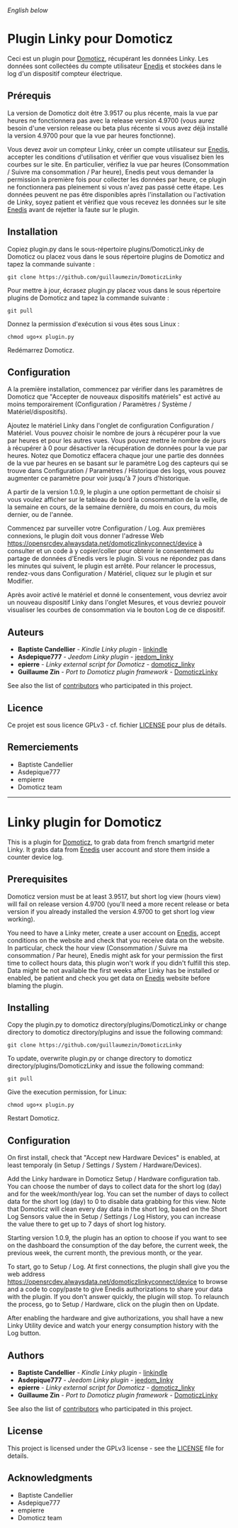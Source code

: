 *English below*

# Plugin Linky pour Domoticz

Ceci est un plugin pour [Domoticz](https://domoticz.com), récupérant les données Linky. Les données sont collectées du compte utilisateur [Enedis](http://www.enedis.fr) et stockées dans le log d'un dispositif compteur électrique.

## Prérequis

La version de Domoticz doit être 3.9517 ou plus récente, mais la vue par heures ne fonctionnera pas avec la release version 4.9700 (vous aurez besoin d'une version release ou beta plus récente si vous avez déjà installé la version 4.9700 pour que la vue par heures fonctionne).

Vous devez avoir un compteur Linky, créer un compte utilisateur sur [Enedis](http://www.enedis.fr), accepter les conditions d'utilisation et vérifier que vous visualisez bien les courbes sur le site. En particulier, vérifiez la vue par heures (Consommation / Suivre ma consommation / Par heure), Enedis peut vous demander la permission la première fois pour collecter les données par heure, ce plugin ne fonctionnera pas pleinement si vous n'avez pas passé cette étape. Les données peuvent ne pas être disponibles après l'installation ou l'activation de Linky, soyez patient et vérifiez que vous recevez les données sur le site [Enedis](http://www.enedis.fr) avant de rejetter la faute sur le plugin.

## Installation

Copiez plugin.py dans le sous-répertoire plugins/DomoticzLinky de Domoticz ou placez vous dans le sous répertoire plugins de Domoticz and tapez la commande suivante :

```
git clone https://github.com/guillaumezin/DomoticzLinky
```

Pour mettre à jour, écrasez plugin.py placez vous dans le sous répertoire plugins de Domoticz and tapez la commande suivante :
```
git pull
```

Donnez la permission d'exécution si vous êtes sous Linux :
```
chmod ugo+x plugin.py
```

Redémarrez Domoticz.

## Configuration

A la première installation, commencez par vérifier dans les paramètres de Domoticz que "Accepter de nouveaux dispositifs matériels" est activé au moins temporairement (Configuration / Paramètres / Système / Matériel/dispositifs).

Ajoutez le matériel Linky dans l'onglet de configuration Configuration / Matériel. Vous pouvez choisir le nombre de jours à récupérer pour la vue par heures et pour les autres vues. Vous pouvez mettre le nombre de jours à récupérer à 0 pour désactiver la récupération de données pour la vue par heures. Notez que Domoticz effacera chaque jour une partie des données de la vue par heures en se basant sur le paramètre Log des capteurs qui se trouve dans Configuration / Paramètres / Historique des logs, vous pouvez augmenter ce paramètre pour voir jusqu'à 7 jours d'historique.

A partir de la version 1.0.9, le plugin a une option permettant de choisir si vous voulez afficher sur le tableau de bord la consommation de la veille, de la semaine en cours, de la semaine dernière, du mois en cours, du mois dernier, ou de l'année.

Commencez par surveiller votre Configuration / Log. Aux premières connexions, le plugin doit vous donner l'adresse Web https://opensrcdev.alwaysdata.net/domoticzlinkyconnect/device à consulter et un code à y copier/coller pour obtenir le consentement du partage de données d'Enedis vers le plugin. Si vous ne répondez pas dans les minutes qui suivent, le plugin est arrêté. Pour relancer le processus, rendez-vous dans Configuration / Matériel, cliquez sur le plugin et sur Modifier.

Après avoir activé le matériel et donné le consentement, vous devriez avoir un nouveau dispositif Linky dans l'onglet Mesures, et vous devriez pouvoir visualiser les courbes de consommation via le bouton Log de ce dispositif.

## Auteurs

* **Baptiste Candellier** - *Kindle Linky plugin* - [linkindle](https://github.com/outadoc/linkindle)
* **Asdepique777** - *Jeedom Linky plugin* - [jeedom_linky](https://github.com/Asdepique777/jeedom_linky)
* **epierre** - *Linky external script for Domoticz* - [domoticz_linky](https://github.com/empierre/domoticz_linky)
* **Guillaume Zin** - *Port to Domoticz plugin framework* - [DomoticzLinky](https://github.com/guillaumezin/DomoticzLinky)

See also the list of [contributors](https://github.com/guillaumezin/DomoticzLinky/contributors) who participated in this project.

## Licence

Ce projet est sous licence GPLv3 - cf. fichier [LICENSE](LICENSE) pour plus de détails.

## Remerciements

* Baptiste Candellier
* Asdepique777
* empierre
* Domoticz team

----------------------------------------------------------------

# Linky plugin for Domoticz

This is a plugin for [Domoticz](https://domoticz.com), to grab data from french smartgrid meter Linky. It grabs data from [Enedis](http://www.enedis.fr) user account and store them inside a counter device log.

## Prerequisites

Domoticz version must be at least 3.9517, but short log view (hours view) will fail on release version 4.9700 (you'll need a more recent release or beta version if you already installed the version 4.9700 to get short log view working).

You need to have a Linky meter, create a user account on [Enedis](http://www.enedis.fr), accept conditions on the website and check that you receive data on the website. In particular, check the hour view (Consommation / Suivre ma consommation / Par heure), Enedis might ask for your permission the first time to collect hours data, this plugin won't work if you didn't fulfill this step. Data might be not available the first weeks after Linky has be installed or enabled, be patient and check you get data on [Enedis](http://www.enedis.fr) website before blaming the plugin.

## Installing

Copy the plugin.py to domoticz directory/plugins/DomoticzLinky or change directory to domoticz directory/plugins and issue the following command:

```
git clone https://github.com/guillaumezin/DomoticzLinky
```

To update, overwrite plugin.py or change directory to domoticz directory/plugins/DomoticzLinky and issue the following command:
```
git pull
```

Give the execution permission, for Linux:
```
chmod ugo+x plugin.py
```

Restart Domoticz.

## Configuration

On first install, check that "Accept new Hardware Devices" is enabled, at least temporaly (in Setup / Settings / System / Hardware/Devices).

Add the Linky hardware in Domoticz Setup / Hardware configuration tab. You can choose the number of days to collect data for the short log (day) and for the week/month/year log. You can set the number of days to collect data for the short log (day) to 0 to disable data grabbing for this view. Note that Domoticz will clean every day data in the short log, based on the Short Log Sensors value the in Setup / Settings / Log History, you can increase the value there to get up to 7 days of short log history.

Starting version 1.0.9, the plugin has an option to choose if you want to see on the dashboard the consumption of the day before, the current week, the previous week, the current month, the previous month, or the year.

To start, go to Setup / Log. At first connections, the plugin shall give you the web address https://opensrcdev.alwaysdata.net/domoticzlinkyconnect/device to browse and a code to copy/paste to give Enedis authorizations to share your data with the plugin. If you don't answer quickly, the plugin will stop. To relaunch the process, go to Setup / Hardware, click on the plugin then on Update.

After enabling the hardware and give authorizations, you shall have a new Linky Utility device and watch your energy consumption history with the Log button.

## Authors

* **Baptiste Candellier** - *Kindle Linky plugin* - [linkindle](https://github.com/outadoc/linkindle)
* **Asdepique777** - *Jeedom Linky plugin* - [jeedom_linky](https://github.com/Asdepique777/jeedom_linky)
* **epierre** - *Linky external script for Domoticz* - [domoticz_linky](https://github.com/empierre/domoticz_linky)
* **Guillaume Zin** - *Port to Domoticz plugin framework* - [DomoticzLinky](https://github.com/guillaumezin/DomoticzLinky)

See also the list of [contributors](https://github.com/guillaumezin/DomoticzLinky/contributors) who participated in this project.

## License

This project is licensed under the GPLv3 license - see the [LICENSE](LICENSE) file for details.

## Acknowledgments

* Baptiste Candellier
* Asdepique777
* empierre
* Domoticz team

